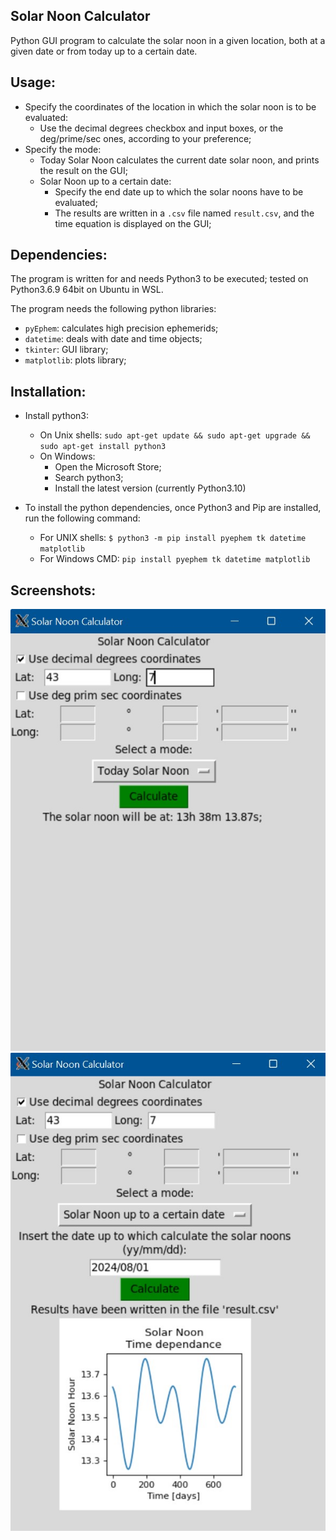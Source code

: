 ## Solar Noon Calculator
Python GUI program to calculate the solar noon in a given location, both at a given date or from today up to a certain date.

## Usage:
- Specify the coordinates of the location in which the solar noon is to be evaluated:
    - Use the decimal degrees checkbox and input boxes, or the deg/prime/sec ones, according to your preference;
- Specify the mode:
    - Today Solar Noon calculates the current date solar noon, and prints the result on the GUI;
    - Solar Noon up to a certain date:
        - Specify the end date up to which the solar noons have to be evaluated;
        - The results are written in a `.csv` file named `result.csv`, and the time equation is displayed on the GUI;

## Dependencies:
The program is written for and needs Python3 to be executed; tested on Python3.6.9 64bit on Ubuntu in WSL.

The program needs the following python libraries:
- `pyEphem`: calculates high precision ephemerids;
- `datetime`: deals with date and time objects;
- `tkinter`: GUI library;
- `matplotlib`: plots library;

## Installation:

- Install python3:
    - On Unix shells: 
        `sudo apt-get update && sudo apt-get upgrade && sudo apt-get install python3`
    - On Windows:
        - Open the Microsoft Store;
        - Search python3;
        - Install the latest version (currently Python3.10)

- To install the python dependencies, once Python3 and Pip are installed, run the following command:
    - For UNIX shells:
        `$ python3 -m pip install pyephem tk datetime matplotlib`
    - For Windows CMD:
        `pip install pyephem tk datetime matplotlib`

## Screenshots:
![TodaySolarNoon](./screenshots/today.jpg)
![TimeEquation](./screenshots/timeEquation.jpg)